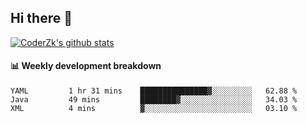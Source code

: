 ## Hi there 👋

[![CoderZk's github stats](https://github-readme-stats.vercel.app/api?username=zhoukuo123&show_icons=true&count_private=true)](https://github.com/anuraghazra/github-readme-stats)

#### :bar_chart: Weekly development breakdown

<!--START_SECTION:waka-->
```text
YAML         1 hr 31 mins    ███████████████▓░░░░░░░░░   62.88 % 
Java         49 mins         ████████▓░░░░░░░░░░░░░░░░   34.03 % 
XML          4 mins          ▓░░░░░░░░░░░░░░░░░░░░░░░░   03.10 % 
```
<!--END_SECTION:waka-->
